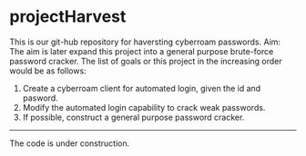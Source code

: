 projectHarvest
==============

This is our git-hub repository for haversting cyberroam passwords.
Aim:
The aim is later expand this project into a general purpose brute-force password cracker.
The list of goals or this project in the increasing order would be as follows:
1. Create a cyberroam client for automated login, given the id and pasword.
2. Modify the automated login capability to crack weak passwords.
3. If possible, construct a general purpose password cracker.
---------
The code is under construction.
